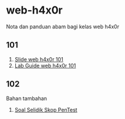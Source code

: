 # web-h4x0r
Nota dan panduan abam bagi kelas web h4x0r

## 101

 1. [Slide web h4x0r 101](https://github.com/gh1mau/web-h4x0r/blob/main/101/material/slide.pdf)
 2. [Lab Guide web h4x0r 101](https://github.com/gh1mau/web-h4x0r/blob/main/101/material/web_h4x0r_101_lab_guide.pdf)

## 102

Bahan tambahan

 1. [Soal Selidik Skop PenTest](https://github.com/gh1mau/web-h4x0r/blob/main/102/material/soal_selidik_skop_pentest.docx)

